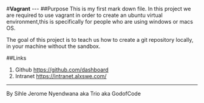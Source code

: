 #**Vagrant**                                               ---                                                        ##Purpose                                                  This is my first mark down file.                           In this project we are required to use vagrant in order to create an ubuntu virtual environment,this is specifically for people who are using windows or macs OS.

The goal of this project is to teach us how to create a git repository locally, in your machine without the sandbox.

##Links
1. Github
https://github.com/dashboard
2. Intranet
https://intranet.alxswe.com/
---
By Sihle Jerome Nyendwana aka Trio aka GodofCode
